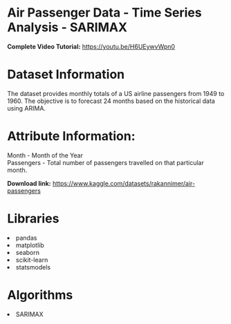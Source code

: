 # Air Passenger Data - Time Series Analysis - SARIMAX

**Complete Video Tutorial:** https://youtu.be/H6UEywvWpn0

# Dataset Information

The dataset provides monthly totals of a US airline passengers from 1949 to 1960. The objective is to forecast 24 months based on the historical data using ARIMA.

# Attribute Information:

Month - Month of the Year \
Passengers - Total number of passengers travelled on that particular month.

**Download link:** https://www.kaggle.com/datasets/rakannimer/air-passengers

# Libraries

<li>pandas
<li>matplotlib
<li>seaborn
<li>scikit-learn
<li>statsmodels

# Algorithms

<li>SARIMAX
 